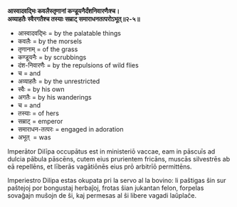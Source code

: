 **आस्वादवद्भिः कवलैस्तृणानां कन्डूयनैर्दंशनिवारणैःश्च।**  
**अव्याहतैः स्वैरगतैश्च तस्याः सम्राट् समाराधनतत्परोऽभूत्॥२-५॥**

*   आस्वादवद्भिः = by the palatable things
*   कवलैः = by the morsels
*   तृणानाम् = of the grass
*   कण्डूयनैः = by scrubbings
*   दंश-निवारणैः = by the repulsions of wild flies
*   च = and
*   अव्याहतैः = by the unrestricted
*   स्वैः = by his own
*   अगतैः = by his wanderings
*   च = and
*   तस्याः = of hers
*   सम्राट् = emperor
*   समाराधन-तत्परः = engaged in adoration
*   अभूत्  = was

Imperātor Dilīpa occupātus est in ministeriō vaccae, eam in pāscuīs ad dulcia pābula pāscēns, cutem eius prurientem fricāns, muscās silvestrēs ab eā repellēns, et līberās vagātiōnēs eius prō arbitrīō permittēns.

Imperiestro Dilipa estas okupata pri la servo al la bovino: li paŝtigas ŝin sur paŝtejoj por bongustaj herbaĵoj, frotas ŝian jukantan felon, forpelas sovaĝajn muŝojn de ŝi, kaj permesas al ŝi libere vagadi laŭplaĉe.